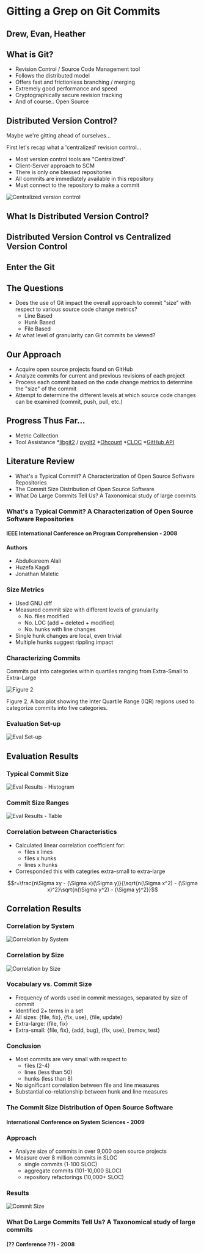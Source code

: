 # Gitting a Grep on Git Commits
## Drew, Evan, Heather


## What is Git?


 * Revision Control / Source Code Management tool
 * Follows the distributed model
 * Offers fast and frictionless branching / merging
 * Extremely good performance and speed
 * Cryptographically secure revision tracking
 * And of course.. Open Source


## Distributed Version Control?

Maybe we're gitting ahead of ourselves...


First let's recap what a 'centralized' revision control...


 * Most version control tools are "Centralized".
 * Client-Server approach to SCM
 * There is only one blessed repositories
 * All commits are immediately available in this repository
 * Must connect to the repository to make a commit


![Centralized version
control](http://guides.beanstalkapp.com/version-control/intro-to-version-control/cvc.png)


<!--
  Title Slide
-->
## What Is Distributed Version Control?


<!--
  Explain by comparison (fastest way to get the job done)
  Maybe use images from here:
    http://git-scm.com/book/en/Getting-Started-About-Version-Control
-->
## Distributed Version Control vs Centralized Version Control


<!--
  Evan unlocks the magic of the Git on an unsuspecting audience
-->
## Enter the Git


<!--
  So here we simply say why the aforementioned stuff matters and 
  what we plan to do. If there is a problem to solve (which I don't
  believe there is....exploratory), we could rename to The Problem.
-->
## The Questions

 * Does the use of Git impact the overall approach to commit "size" with respect
   to various source code change metrics?
   * Line Based
   * Hunk Based
   * File Based
 * At what level of granularity can Git commits be viewed?


<!--
  Layout what we plan to do and briefly describe related works.
-->
## Our Approach

 * Acquire open source projects found on GitHub
 * Analyze commits for current and previous revisions of each project
 * Process each commit based on the code change metrics to determine the "size"
   of the commit
 * Attempt to determine the different levels at which source code changes can be
   examined (commit, push, pull, etc.)


<!--
  What have we done....seriously, what have we done?
-->
## Progress Thus Far...
  
  * Metric Collection
  * Tool Assistance
    *[libgit2](http://libgit2.github.com/) / [pygit2](http://www.pygit2.org/)
    *[Ohcount](https://github.com/blackducksw/ohcount)
    *[CLOC](http://cloc.sourceforge.net/)
    *[GitHub API](http://developer.github.com/v3/)


## Literature Review

 * What's a Typical Commit? A Characterization of Open Source Software
   Repositories
 * The Commit Size Distribution of Open Source Software
 * What Do Large Commits Tell Us? A Taxonomical study of large commits


### What's a Typical Commit? A Characterization of Open Source Software Repositories
#### IEEE International Conference on Program Comprehension - 2008


#### Authors

 * Abdulkareem Alali
 * Huzefa Kagdi
 * Jonathan Maletic


### Size Metrics

 * Used GNU diff
 * Measured commit size with different levels of granularity
   - No. files modified
   - No. LOC (add + deleted + modified)
   - No. hunks with line changes
 * Single hunk changes are local, even trivial
 * Multiple hunks suggest rippling impact


### Characterizing Commits
Commits put into categories within quartiles ranging from Extra-Small to Extra-Large

![Figure 2](/diagrams/fig1.2.svg)

Figure 2.  A box plot showing the Inter Quartile Range (IQR) regions used to categorize commits into five categories.


### Evaluation Set-up
<!-- Lists the 9 open source systems that were studied. -->
![Eval Set-up](/diagrams/evalsetup.svg)


## Evaluation Results


### Typical Commit Size
<!--
  Point out that 75% of the commits are small or extra-small.
  However, larger commits do happen with "non-trivial frequency"
  The largest commits tend to touch every file (ie, license update)
-->
![Eval Results - Histogram](/diagrams/evalresults1.svg)


### Commit Size Ranges
<!-- 
  Same as previous data but in a table format.
  Note how files/lines/hunks are ranged.
-->
![Eval Results - Table](/diagrams/gcc-commits.svg)


### Correlation between Characteristics

 * Calculated linear correlation coefficient for:
   - files x lines
   - files x hunks
   - lines x hunks
 * Corresponded this with categries extra-small to extra-large

<!--
  When r is positive, it indicates that as x increases, y increases
  When r is negative, it indicates that as x increases, y decreases
  They calculated this in comparison to each level of granularity and by size.
-->
$$r=\frac{n\Sigma xy - (\Sigma x)(\Sigma y)}{\sqrt{n(\Sigma x^2) - (\Sigma x)^2}\sqrt{n(\Sigma y^2) - (\Sigma y)^2}}$$


## Correlation Results


### Correlation by System
<!--
  Histogram of the correlation coefficients between each two size
  metrics for each of the 9 projects.
  No significant relationship between file and line size measures.
  Notice that hunks x lines have the strongest correlation.
-->
![Correlation by System](/diagrams/correlation-by-system.svg)


### Correlation by Size
<!--
  Histogram of the correlation coefficients between each two size
  metrics separated by size ranges extra-small to extra-large. This
  includes all 9 projects.
  There is little correlation among the three characteristics.
-->
![Correlation by Size](/diagrams/correlation-by-size.svg)


### Vocabulary vs. Commit Size

 * Frequency of words used in commit messages, separated by size of commit
 * Identified 2+ terms in a set
 * All sizes: {file, fix}, {fix, use}, {file, update}
 * Extra-large: {file, fix}
 * Extra-small: {file, fix}, {add, bug}, {fix, use}, {remov, test}


### Conclusion

 * Most commits are very small with respect to
   - files (2-4)
   - lines (less than 50)
   - hunks (less than 8)
 * No significant correlation between file and line measures
 * Substantial co-relationship between hunk and line measures


### The Commit Size Distribution of Open Source Software
#### International Conference on System Sciences - 2009


### Approach

 * Analyze size of commits in over 9,000 open source projects
 * Measure over 8 million commits in SLOC
   - single commits (1-100 SLOC)
   - aggregate commits (101-10,000 SLOC)
   - repository refactorings (10,000+ SLOC)


### Results
<!-- The smaller the size of a commit, the more likely it is. -->
![Commit Size](/diagrams/commit-size.svg)


### What Do Large Commits Tell Us? A Taxonomical study of large commits
#### (?? Conference ??) - 2008

